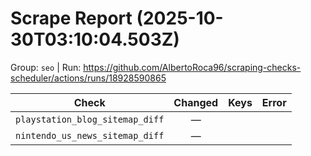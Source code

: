 # Scrape Report (2025-10-30T03:10:04.503Z)

Group: `seo`  |  Run: https://github.com/AlbertoRoca96/scraping-checks-scheduler/actions/runs/18928590865

| Check | Changed | Keys | Error |
|---|:---:|:--|:--|
| `playstation_blog_sitemap_diff` | — |  |  |
| `nintendo_us_news_sitemap_diff` | — |  |  |
